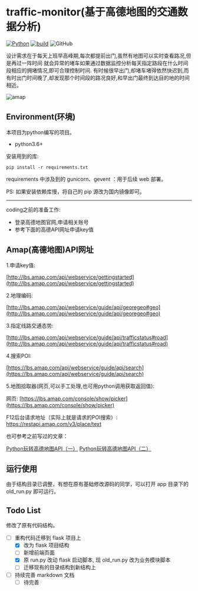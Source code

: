 traffic-monitor(基于高德地图的交通数据分析)
===
[![Python](https://img.shields.io/badge/python-v3.6+%2B-blue.svg)](https://www.python.org/)
[![build](https://img.shields.io/badge/build-passing-green.svg)](https://github.com/unlimitbladeworks/sy-pynotebook)
![GitHub](https://img.shields.io/github/license/mashape/apistatus.svg)



设计需求在于每天上班早高峰期,每次都提前出门,虽然有地图可以实时查看路况,但是再过一阵时间
就会异常的堵车如果通过数据监控分析每天指定路段在什么时间段相应的拥堵情况,即可合理控制时间.
有时候很早出门,却堵车堵得依然快迟到,而有时出门时间晚了,却发现那个时间段的路况良好,和早出门最终到达目的地的时间相近。

![amap](https://github.com/unlimitbladeworks/traffic-monitor/raw/master/picture/map.png "高德地图样照")

Environment(环境)
---
本项目为python编写的项目。

- python3.6+

安装用到的库:

```
pip install -r requirements.txt 
```

requirements 中涉及到的 gunicorn、gevent ：用于后续 web 部署。 

PS: 如果安装依赖库慢，将自己的 pip 源改为国内镜像即可。

<hr>

coding之前的准备工作:

- 登录高德地图官网,申请相关账号
- 参考下面的高德API网址申请key值

Amap(高德地图)API网址
---
1.申请key值:

[http://lbs.amap.com/api/webservice/gettingstarted](http://lbs.amap.com/api/webservice/gettingstarted)

2.地理编码:

[http://lbs.amap.com/api/webservice/guide/api/georegeo#geo](http://lbs.amap.com/api/webservice/guide/api/georegeo#geo)

3.指定线路交通态势:

[http://lbs.amap.com/api/webservice/guide/api/trafficstatus#road](http://lbs.amap.com/api/webservice/guide/api/trafficstatus#road)

4.搜索POI:

[https://lbs.amap.com/api/webservice/guide/api/search](https://lbs.amap.com/api/webservice/guide/api/search)

5.地图拾取器(网页,可以手工处理,也可用python调用获取返回值):

网页:
[https://lbs.amap.com/console/show/picker](https://lbs.amap.com/console/show/picker)

F12后台请求地址（实际上就是请求的POI搜索）:
https://restapi.amap.com/v3/place/text


也可参考之前写过的文章：

[Python玩转高德地图API（一）](https://mp.weixin.qq.com/s/7Ktv-cYNNT82ECVGevUyzg)
[Python玩转高德地图API（二）](https://mp.weixin.qq.com/s/8rOBebnJxQZ3qBPUVmrGqg)

运行使用
---


由于结构目录已调整，有想在原有基础修改源码的同学，可以打开 app 目录下的 old_run.py 即可运行。



Todo List
---

修改了原有代码结构。

- [ ] 重构代码迁移到 flask 项目上
    - [x] 改为 flask 项目结构
    - [ ] 新增前端页面
    - [x] 原 run.py 改动 flask 启动脚本, 现 old_run.py 改为业务模块脚本
    - [ ] 迁移现有的目录结构到新结构上
    
- [ ] 持续完善 markdown 文档
    - [ ] 待完善